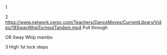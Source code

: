 
1

2
https://www.network.ceroc.com/Teachers/DanceMoves/CurrentLibrary/Video/18SwayWhipTurnoutTandem.mp4
Pull through

OR
Sway Whip mambo

3
High 1st lock steps 